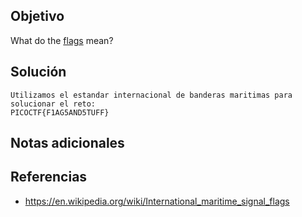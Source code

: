 ## Objetivo
What do the [flags](https://jupiter.challenges.picoctf.org/static/fbeb5f9040d62b18878d199cdda2d253/flag.png) mean?
## Solución
```
Utilizamos el estandar internacional de banderas maritimas para solucionar el reto:
PICOCTF{F1AG5AND5TUFF}
```
## Notas adicionales
## Referencias
- https://en.wikipedia.org/wiki/International_maritime_signal_flags